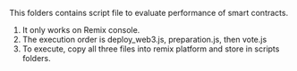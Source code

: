 This folders contains script file to evaluate performance of smart contracts.

1) It only works on Remix console.
2) The execution order is deploy_web3.js, preparation.js, then vote.js
3) To execute, copy all three files into remix platform and store in scripts folders.